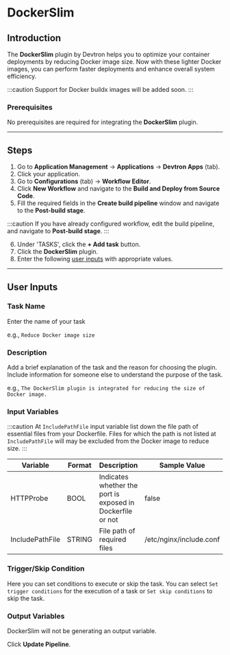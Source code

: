 # DockerSlim

## Introduction
The **DockerSlim** plugin by Devtron helps you to optimize your container deployments by reducing Docker image size. Now with these lighter Docker images, you can perform faster deployments and enhance overall system efficiency. 

:::caution 
Support for Docker buildx images will be added soon.
:::

### Prerequisites
No prerequisites are required for integrating the **DockerSlim** plugin.

---

## Steps
1. Go to **Application Management** → **Applications** → **Devtron Apps** (tab).
2. Click your application.
3. Go to **Configurations** (tab) → **Workflow Editor**.
4. Click **New Workflow** and navigate to the **Build and Deploy from Source Code**.
5. Fill the required fields in the **Create build pipeline** window and navigate to the **Post-build stage**.

:::caution 
If you have already configured workflow, edit the build pipeline, and navigate to **Post-build stage**.
:::

6. Under 'TASKS', click the **+ Add task** button.
7. Click the **DockerSlim** plugin.
8. Enter the following [user inputs](#user-inputs) with appropriate values.
---

## User Inputs

### Task Name
Enter the name of your task

e.g., `Reduce Docker image size`

### Description
Add a brief explanation of the task and the reason for choosing the plugin. Include information for someone else to understand the purpose of the task.

e.g., `The DockerSlim plugin is integrated for reducing the size of Docker image.`

### Input Variables

:::caution 
At `IncludePathFile` input variable list down the file path of essential files from your Dockerfile. Files for which the path is not listed  at `IncludePathFile` will may be excluded from the Docker image to reduce size.
:::

| Variable                 | Format       | Description | Sample Value |
| ------------------------ | ------------ | ----------- | ------------ |
|   HTTPProbe              | BOOL         | Indicates whether the port is exposed in Dockerfile or not | false                         |
|   IncludePathFile        | STRING       | File path of required files            | /etc/nginx/include.conf       |

### Trigger/Skip Condition
Here you can set conditions to execute or skip the task. You can select `Set trigger conditions` for the execution of a task or `Set skip conditions` to skip the task.

### Output Variables
DockerSlim will not be generating an output variable.

Click **Update Pipeline**.



